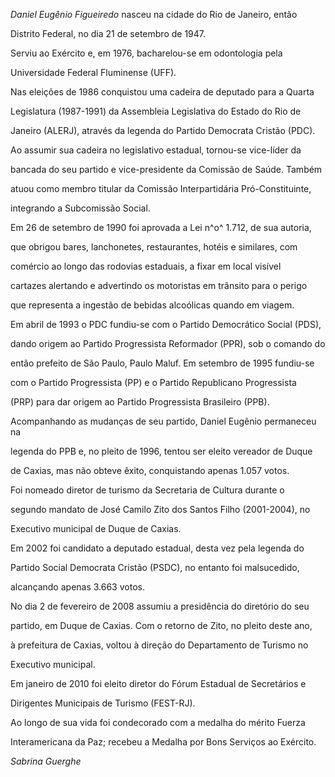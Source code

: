 

*Daniel Eugênio Figueiredo* nasceu na cidade do Rio de Janeiro, então

Distrito Federal, no dia 21 de setembro de 1947.



Serviu ao Exército e, em 1976, bacharelou-se em odontologia pela

Universidade Federal Fluminense (UFF).



Nas eleições de 1986 conquistou uma cadeira de deputado para a Quarta

Legislatura (1987-1991) da Assembleia Legislativa do Estado do Rio de

Janeiro (ALERJ), através da legenda do Partido Democrata Cristão (PDC).



Ao assumir sua cadeira no legislativo estadual, tornou-se vice-líder da

bancada do seu partido e vice-presidente da Comissão de Saúde. Também

atuou como membro titular da Comissão Interpartidária Pró-Constituinte,

integrando a Subcomissão Social.



Em 26 de setembro de 1990 foi aprovada a Lei n^o^ 1.712, de sua autoria,

que obrigou bares, lanchonetes, restaurantes, hotéis e similares, com

comércio ao longo das rodovias estaduais, a fixar em local visível

cartazes alertando e advertindo os motoristas em trânsito para o perigo

que representa a ingestão de bebidas alcoólicas quando em viagem.



Em abril de 1993 o PDC fundiu-se com o Partido Democrático Social (PDS),

dando origem ao Partido Progressista Reformador (PPR), sob o comando do

então prefeito de São Paulo, Paulo Maluf. Em setembro de 1995 fundiu-se

com o Partido Progressista (PP) e o Partido Republicano Progressista

(PRP) para dar origem ao Partido Progressista Brasileiro (PPB).



Acompanhando as mudanças de seu partido, Daniel Eugênio permaneceu na

legenda do PPB e, no pleito de 1996, tentou ser eleito vereador de Duque

de Caxias, mas não obteve êxito, conquistando apenas 1.057 votos.



Foi nomeado diretor de turismo da Secretaria de Cultura durante o

segundo mandato de José Camilo Zito dos Santos Filho (2001-2004), no

Executivo municipal de Duque de Caxias.



Em 2002 foi candidato a deputado estadual, desta vez pela legenda do

Partido Social Democrata Cristão (PSDC), no entanto foi malsucedido,

alcançando apenas 3.663 votos.



No dia 2 de fevereiro de 2008 assumiu a presidência do diretório do seu

partido, em Duque de Caxias. Com o retorno de Zito, no pleito deste ano,

à prefeitura de Caxias, voltou à direção do Departamento de Turismo no

Executivo municipal.



Em janeiro de 2010 foi eleito diretor do Fórum Estadual de Secretários e

Dirigentes Municipais de Turismo (FEST-RJ).



Ao longo de sua vida foi condecorado com a medalha do mérito Fuerza

Interamericana da Paz; recebeu a Medalha por Bons Serviços ao Exército.



*Sabrina Guerghe*



